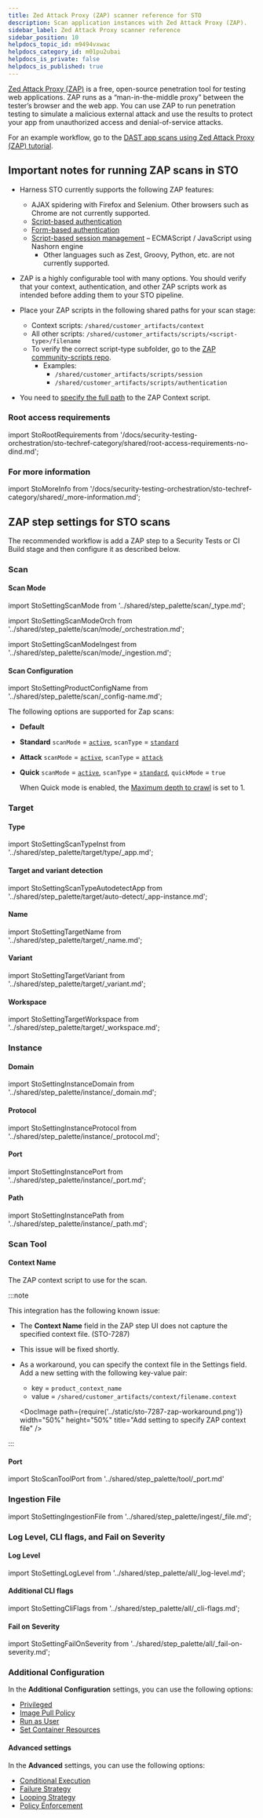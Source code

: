 ```yaml
---
title: Zed Attack Proxy (ZAP) scanner reference for STO
description: Scan application instances with ​Zed Attack Proxy (ZAP).
sidebar_label: Zed Attack Proxy scanner reference
sidebar_position: 10
helpdocs_topic_id: m9494vxwac
helpdocs_category_id: m01pu2ubai
helpdocs_is_private: false
helpdocs_is_published: true
---
```


[Zed Attack Proxy (ZAP)](https://www.zaproxy.org) is a free, open-source penetration tool for testing web applications. ZAP runs as a “man-in-the-middle proxy” between the tester’s browser and the web app. You can use ZAP to run penetration testing to simulate a malicious external attack and use the results to protect your app from unauthorized access and denial-of-service attacks.

For an example workflow, go to the [DAST app scans using Zed Attack Proxy (ZAP) tutorial](/docs/security-testing-orchestration/sto-techref-category/zap/dast-scan-zap).

## Important notes for running ZAP scans in STO

- Harness STO currently supports the following ZAP features:

  - AJAX spidering with Firefox and Selenium. Other browsers such as Chrome are not currently supported.
  - [Script-based authentication](https://www.zaproxy.org/docs/desktop/start/features/authmethods/#scriptBased)
  - [Form-based authentication](https://www.zaproxy.org/docs/desktop/start/features/authmethods/#formBased)
  - [Script-based session management](https://www.zaproxy.org/docs/desktop/start/features/sessionmanagement/#sbsm) – ECMAScript / JavaScript using Nashorn engine
    - Other languages such as Zest, Groovy, Python, etc. are not currently supported.

- ZAP is a highly configurable tool with many options. You should verify that your context, authentication, and other ZAP scripts work as intended before adding them to your STO pipeline.

- Place your ZAP scripts in the following shared paths for your scan stage:
  - Context scripts: `/shared/customer_artifacts/context`
  - All other scripts:  `/shared/customer_artifacts/scripts/<script-type>/filename`
  - To verify the correct script-type subfolder, go to the [ZAP community-scripts repo](https://github.com/zaproxy/community-scripts/tree/main).
    - Examples:
      - `/shared/customer_artifacts/scripts/session`
      - `/shared/customer_artifacts/scripts/authentication`

- You need to [specify the full path](#context-name) to the ZAP Context script. 


### Root access requirements 

import StoRootRequirements from '/docs/security-testing-orchestration/sto-techref-category/shared/root-access-requirements-no-dind.md';

<StoRootRequirements />

### For more information

import StoMoreInfo from '/docs/security-testing-orchestration/sto-techref-category/shared/_more-information.md';

<StoMoreInfo />

## ZAP step settings for STO scans

The recommended workflow is add a ZAP step to a Security Tests or CI Build stage and then configure it as described below. 

### Scan

<a name="scan-mode"></a>

#### Scan Mode

import StoSettingScanMode from '../shared/step_palette/scan/_type.md';

import StoSettingScanModeOrch  from '../shared/step_palette/scan/mode/_orchestration.md';

import StoSettingScanModeIngest from '../shared/step_palette/scan/mode/_ingestion.md';


<!-- StoSettingScanMode / -->
<StoSettingScanModeOrch />
<StoSettingScanModeIngest />

#### Scan Configuration

import StoSettingProductConfigName from '../shared/step_palette/scan/_config-name.md';

<StoSettingProductConfigName />

The following options are supported for Zap scans:

-  **Default** 

-  **Standard** `scanMode` = [`active`](https://www.zaproxy.org/docs/desktop/start/features/ascan/), `scanType` = [`standard`](https://www.zaproxy.org/docs/desktop/start/features/modes/)

-  **Attack**  `scanMode` = [`active`](https://www.zaproxy.org/docs/desktop/start/features/ascan/), `scanType` = [`attack`](https://www.zaproxy.org/docs/desktop/start/features/modes/)

-  **Quick**  `scanMode` = [`active`](https://www.zaproxy.org/docs/desktop/start/features/ascan/), `scanType` = [`standard`](https://www.zaproxy.org/docs/desktop/start/features/modes/),  `quickMode` = `true` 

   When Quick mode is enabled, the [Maximum depth to crawl](https://www.zaproxy.org/docs/desktop/addons/spider/options/#maximum-depth-to-crawl) is set to 1.


### Target

#### Type

import StoSettingScanTypeInst     from '../shared/step_palette/target/type/_app.md';

<StoSettingScanTypeInst />


#### Target and variant detection 

import StoSettingScanTypeAutodetectApp from '../shared/step_palette/target/auto-detect/_app-instance.md';

<StoSettingScanTypeAutodetectApp/>

#### Name 

import StoSettingTargetName from '../shared/step_palette/target/_name.md';

<StoSettingTargetName />


#### Variant

import StoSettingTargetVariant from '../shared/step_palette/target/_variant.md';

<StoSettingTargetVariant  />


#### Workspace

import StoSettingTargetWorkspace from '../shared/step_palette/target/_workspace.md';

<StoSettingTargetWorkspace  />


### Instance

#### Domain

import StoSettingInstanceDomain from '../shared/step_palette/instance/_domain.md';


<StoSettingInstanceDomain />

#### Protocol

import StoSettingInstanceProtocol from '../shared/step_palette/instance/_protocol.md';


<StoSettingInstanceProtocol />

#### Port

import StoSettingInstancePort from '../shared/step_palette/instance/_port.md';


<StoSettingInstancePort />

#### Path

import StoSettingInstancePath from '../shared/step_palette/instance/_path.md';


<StoSettingInstancePath />

### Scan Tool

#### Context Name

The ZAP context script to use for the scan. 

:::note

This  integration has the following known issue:
  - The **Context Name** field in the ZAP step UI does not capture the specified context file. (STO-7287)
  - This issue will be fixed shortly.
  - As a workaround, you can specify the context file in the Settings field. Add a new setting with the following key-value pair: 
    - key = `product_context_name` 
    - value = `/shared/customer_artifacts/context/filename.context`
    
     <DocImage path={require('../static/sto-7287-zap-workaround.png')} width="50%" height="50%" title="Add setting to specify ZAP context file" />

:::

#### Port

import StoScanToolPort from '../shared/step_palette/tool/_port.md'

<StoScanToolPort  />

### Ingestion File

import StoSettingIngestionFile from '../shared/step_palette/ingest/_file.md';


<StoSettingIngestionFile  />

### Log Level, CLI flags, and Fail on Severity

#### Log Level

import StoSettingLogLevel from '../shared/step_palette/all/_log-level.md';


<StoSettingLogLevel />

#### Additional CLI flags

import StoSettingCliFlags from '../shared/step_palette/all/_cli-flags.md';


<StoSettingCliFlags />


#### Fail on Severity

import StoSettingFailOnSeverity from '../shared/step_palette/all/_fail-on-severity.md';


<StoSettingFailOnSeverity />

### Additional Configuration

In the **Additional Configuration** settings, you can use the following options:

* [Privileged](/docs/continuous-integration/use-ci/manage-dependencies/background-step-settings#privileged)
* [Image Pull Policy](/docs/continuous-integration/use-ci/manage-dependencies/background-step-settings#image-pull-policy)
* [Run as User](/docs/continuous-integration/use-ci/manage-dependencies/background-step-settings#run-as-user)
* [Set Container Resources](/docs/continuous-integration/use-ci/manage-dependencies/background-step-settings#set-container-resources)


#### Advanced settings

In the **Advanced** settings, you can use the following options:

* [Conditional Execution](/docs/platform/pipelines/step-skip-condition-settings)
* [Failure Strategy](/docs/platform/pipelines/failure-handling/define-a-failure-strategy-on-stages-and-steps)
* [Looping Strategy](/docs/platform/pipelines/looping-strategies/looping-strategies-matrix-repeat-and-parallelism)
* [Policy Enforcement](/docs/platform/governance/policy-as-code/harness-governance-overview)

<!-- STO-7187 remove legacy configs for scanners with step palettes

## Security step settings for ZAP scans in STO (legacy)

:::note
You can set up Zap scans using a Security step, but this is a legacy functionality. Harness recommends that you use an [Zap step](#zap-step-settings-for-sto-scans) instead.
:::

#### Scan policy types

STO supports the following scan policy types for ZAP:

* `orchestratedScan`  — A Security step in the pipeline runs the scan and ingests the results. This is easier to set up and supports scans with default or predefined settings.
* `ingestionOnly` — Run the scan in a Run step, or outside the pipeline, and then ingest the results. This is useful for advanced workflows that address specific security needs. See [Ingest scan results into an STO pipeline](/docs/security-testing-orchestration/use-sto/orchestrate-and-ingest/ingest-scan-results-into-an-sto-pipeline.md).

#### Target and variant


import StoLegacyTargetAndVariant  from '../shared/legacy/_sto-ref-legacy-target-and-variant.md';


<StoLegacyTargetAndVariant />

#### ZAP scan settings

* `product_name` = `zap`
* `scan_type` = `instance`
* `product_config_name`— Specify one of the following:
	+ `standard` (scanMode = active, scanType = standard)
	+ `attack`(scanMode = active, scanType = attack)
	+ `quick`(scanMode = active, scanType = standard, quickMode = true)
* `instance_identifier`— The target Id that will appear in the **Test Targets** page of the Harness UI.
* `instance_environment` — The instance environment, such as `dev`, `qa`, `pre-qa`, or `prod`.
* `instance_domain` — The app domain to scan, for example `public-firing-range.appspot.com/`
* `instance_protocol` — The protocol of the site to scan. Generally this is `http` or `https`.
* `instance_type` = `website`
* `fail_on_severity` - See [Fail on Severity](#fail-on-severity).

#### Optional settings for ZAP scans

* `instance_path` — Specify if the app URL includes a path beyond the domain. If you want to scan `https://app.my-domain.com/myModule/myApp`, the instance path is `myModule/myApp`.
* `instance_port` — Specify if the site is accessed using a non-default port.

#### Ingestion


import StoLegacyIngest from '../shared/legacy/_sto-ref-legacy-ingest.md';


<StoLegacyIngest />

-->